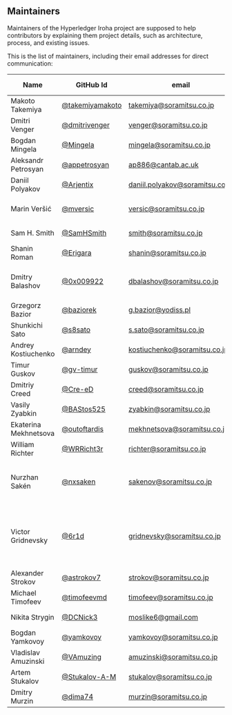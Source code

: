 ## Maintainers

Maintainers of the Hyperledger Iroha project
are supposed to help contributors by explaining them project details,
such as architecture, process, and existing issues.

This is the list of maintainers, including their email addresses for direct communication:

|         Name          |                      GitHub Id                       |              email              |                               Area of expertise                               |
| --------------------- | ---------------------------------------------------- | ------------------------------- | ----------------------------------------------------------------------------- |
| Makoto Takemiya       | [@takemiyamakoto](https://github.com/takemiyamakoto) | takemiya@soramitsu.co.jp        | Product vision                                                                |
| Dmitri Venger         | [@dmitrivenger](https://github.com/dmitrivenger)     | venger@soramitsu.co.jp          | Project manager                                                               |
| Bogdan Mingela        | [@Mingela](https://github.com/Mingela)               | mingela@soramitsu.co.jp         | Iroha Team Lead                                                               |
| Aleksandr Petrosyan   | [@appetrosyan](https://github.com/appetrosyan)       | ap886@cantab.ac.uk              | Iroha 2 architect                                                             |
| Daniil Polyakov       | [@Arjentix](https://github.com/Arjentix)             | daniil.polyakov@soramitsu.co.jp | Development: Rust, C++                                                        |
| Marin Veršić          | [@mversic](https://github.com/mversic)               | versic@soramitsu.co.jp          | Tech lead, development: Rust, Java                                            |
| Sam H. Smith          | [@SamHSmith](https://github.com/SamHSmith)           | smith@soramitsu.co.jp           | Development: Rust, C                                                          |
| Shanin Roman          | [@Erigara](https://github.com/Erigara)               | shanin@soramitsu.co.jp          | Development: Rust                                                             |
| Dmitry Balashov       | [@0x009922](https://github.com/0x009922)             | dbalashov@soramitsu.co.jp       | Development: Rust, TypeScript, JavaScript                                     |
| Grzegorz Bazior       | [@baziorek](https://github.com/baziorek)             | g.bazior@yodiss.pl              | Development: C++, Python                                                      |
| Shunkichi Sato        | [@s8sato](https://github.com/s8sato)                 | s.sato@soramitsu.co.jp          | Development: Rust                                                             |
| Andrey Kostiuchenko   | [@arndey](https://github.com/arndey)                 | kostiuchenko@soramitsu.co.jp    | Developer: Java, Kotlin                                                       |
| Timur Guskov          | [@gv-timur](https://github.com/gv-timur)             | guskov@soramitsu.co.jp          | Development: Java                                                             |
| Dmitriy Creed         | [@Cre-eD](https://github.com/Cre-eD)                 | creed@soramitsu.co.jp           | DevSecOps                                                                     |
| Vasily Zyabkin        | [@BAStos525](https://github.com/BAStos525)           | zyabkin@soramitsu.co.jp         | DevOps                                                                        |
| Ekaterina Mekhnetsova | [@outoftardis](https://github.com/outoftardis)       | mekhnetsova@soramitsu.co.jp     | Documentation                                                                 |
| William Richter       | [@WRRicht3r](https://github.com/WRRicht3r)           | richter@soramitsu.co.jp         | Documentation                                                                 |
| Nurzhan Sakén         | [@nxsaken](https://github.com/nxsaken)               | sakenov@soramitsu.co.jp         | Community manager, documentation, development: Rust, Kotlin                   |
| Victor Gridnevsky     | [@6r1d](https://github.com/6r1d)                     | gridnevsky@soramitsu.co.jp      | Community manager, documentation, development: JavaScript, TypeScript, Python |
| Alexander Strokov     | [@astrokov7](https://github.com/astrokov7)           | strokov@soramitsu.co.jp         | QA, Python                                                                    |
| Michael Timofeev      | [@timofeevmd](https://github.com/timofeevmd)         | timofeev@soramitsu.co.jp        | QA                                                                            |
| Nikita Strygin        | [@DCNick3](https://github.com/DCNick3)               | moslike6@gmail.com              | Development: Rust                                                             |
| Bogdan Yamkovoy       | [@yamkovoy](https://github.com/yamkovoy)             | yamkovoy@soramitsu.co.jp        | Documentation                                                                 |
| Vladislav Amuzinski   | [@VAmuzing](https://github.com/VAmuzing)             | amuzinski@soramitsu.co.jp       | Development: Rust                                                             |
| Artem Stukalov        | [@Stukalov-A-M](https://github.com/Stukalov-A-M)     | stukalov@soramitsu.co.jp        | Documentation: examples                                                       |
| Dmitry Murzin         | [@dima74](https://github.com/dima74)                 | murzin@soramitsu.co.jp          | Development: Rust                                                             |
